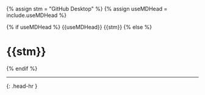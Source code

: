 <!-- _includes/docs/env/github-desktop/ -->

<!-- USE CASE -->
<!-- 1. include docs/env/github-desktop/title.md -->
<!-- 2. include docs/env/github-desktop/title.md useMDHead="###" -->

{% assign stm = "GitHub Desktop" %}
{% assign useMDHead = include.useMDHead %}

{% if useMDHead %}
{{useMDHead}} {{stm}}
{% else %}
<h1>{{stm}}</h1>
{% endif %}
<hr>{: .head-hr }
